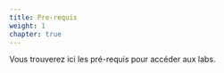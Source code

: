 ```yaml
---
title: Pre-requis
weight: 1
chapter: true
---
```


Vous trouverez ici les pré-requis pour accéder aux labs.
